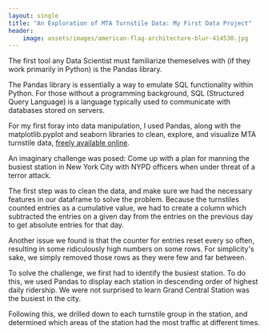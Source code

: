 ```yaml
---
layout: single
title: "An Exploration of MTA Turnstile Data: My First Data Project"
header:
    image: assets/images/american-flag-architecture-blur-414530.jpg
---
```


The first tool any Data Scientist must familiarize themeselves with (if they work primarily in Python) is the Pandas library.  
  
The Pandas library is essentially a way to emulate SQL functionality within Python. For those without a programming background, SQL (Structured Query Language) is a language typically used to communicate with databases stored on servers.  
  
For my first foray into data manipulation, I used Pandas, along with the matplotlib.pyplot and seaborn libraries to clean, explore, and visualize MTA turnstile data, [freely available online](http://web.mta.info/developers/turnstile.html).

An imaginary challenge was posed: Come up with a plan for manning the busiest station in New York City with NYPD officers when under threat of a terror attack. 

The first step was to clean the data, and make sure we had the necessary features in our dataframe to solve the problem. Because the turnstiles counted entries as a cumulative value, we had to create a column which subtracted the entries on a given day from the entries on the previous day to get absolute entries for that day. 

Another issue we found is that the counter for entries reset every so often, resulting in some ridiculously high numbers on some rows. For simplicity's sake, we simply removed those rows as they were few and far between. 

To solve the challenge, we first had to identify the busiest station. To do this, we used Pandas to display each station in descending order of highest daily ridership. We were not surprised to learn Grand Central Station was the busiest in the city. 

Following this, we drilled down to each turnstile group in the station, and determined which areas of the station had the most traffic at different times. 



